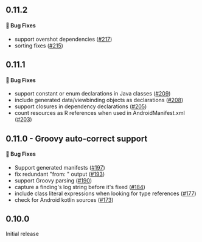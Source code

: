 ## 0.11.2

#### 🐛 Bug Fixes

- support overshot dependencies ([#217](https://github.com/rbusarow/ModuleCheck/pull/217))
- sorting fixes ([#215](https://github.com/rbusarow/ModuleCheck/pull/215))

## 0.11.1

#### 🐛 Bug Fixes

- support constant or enum declarations in Java classes ([#209](https://github.com/rbusarow/ModuleCheck/pull/209))
- include generated data/viewbinding objects as declarations ([#208](https://github.com/rbusarow/ModuleCheck/pull/208))
- support closures in dependency declarations ([#205](https://github.com/rbusarow/ModuleCheck/pull/205))
- count resources as R references when used in AndroidManifest.xml ([#203](https://github.com/rbusarow/ModuleCheck/pull/203))

## 0.11.0 - Groovy auto-correct support

#### 🐛 Bug Fixes

- Support generated manifests ([#197](https://github.com/rbusarow/ModuleCheck/pull/197))
- fix redundant "from: " output ([#193](https://github.com/rbusarow/ModuleCheck/pull/193))
- support Groovy parsing ([#190](https://github.com/rbusarow/ModuleCheck/pull/190))
- capture a finding's log string before it's fixed ([#184](https://github.com/rbusarow/ModuleCheck/pull/184))
- include class literal expressions when looking for type references ([#177](https://github.com/rbusarow/ModuleCheck/pull/177))
- check for Android kotlin sources ([#173](https://github.com/rbusarow/ModuleCheck/pull/173))

## 0.10.0

Initial release
